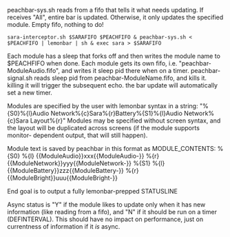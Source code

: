 peachbar-sys.sh reads from a fifo that tells it what needs updating. If receives "All", entire bar is updated. Otherwise, it only updates the specified module. Empty fifo, nothing to do!

`sara-interceptor.sh $SARAFIFO $PEACHFIFO &
peachbar-sys.sh < $PEACHFIFO | lemonbar | sh &
exec sara > $SARAFIFO`

Each module has a sleep that forks off and then writes the module name to $PEACHFIFO when done.
Each module gets its own fifo, i.e. "peachbar-ModuleAudio.fifo", and writes it sleep pid there when on a timer.
peachbar-signal.sh reads sleep pid from peachbar-ModuleName.fifo, and kills it. killing it will trigger the subsequent echo. the bar update will automatically set a new timer.

Modules are specified by the user with lemonbar syntax in a string:
      "%{S0}%{l}Audio Network%{c}Sara%{r}Battery%{S1}%{l}Audio Network%{c}Sara Layout%{r}"
Modules may be specified without screen syntax, and the layout will be duplicated across screens (if the module supports monitor- dependent output, that will still happen).

Module text is saved by peachbar in this format as MODULE\_CONTENTS:
      %{S0}
      %{l}
      {{ModuleAudio}}xxx{{ModuleAudio-}}
      %{r}
      {{ModuleNetwork}}yyy{{ModuleNetwork-}}
      %{S1}
      %{l}
      {{ModuleBattery}}zzz{{ModuleBattery-}}
      %{r}
      {{ModuleBright}}uuu{{ModuleBright-}}

End goal is to output a fully lemonbar-prepped STATUSLINE

Async status is "Y" if the module likes to update only when it has new information (like reading from a fifo), and "N" if it should be run on a timer (DEFINTERVAL). This should have no impact on performance, just on currentness of information if it *is* async.
